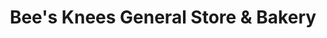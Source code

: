---
title: "Bee's Knees General Store & Bakery"
url: /lawrencetown/bees-knees-general-store-und-bakery/
shop: Dorfladen
---